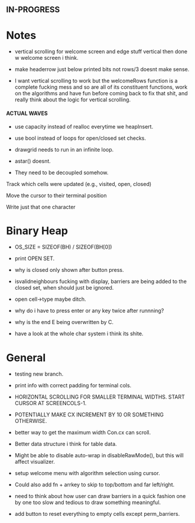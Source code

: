 ## IN-PROGRESS

# Notes 
- vertical scrolling for welcome screen and edge stuff vertical then done w welcome screen i think.
- make headerrow just below printed bits not rows/3 doesnt make sense.

- I want vertical scrolling to work but the welcomeRows function is a complete fucking mess and so
are all of its constituent functions, work on the algorithms and have fun before coming back to fix
that shit, and really think about the logic for vertical scrolling.

#### ACTUAL WAVES

- use capacity instead of realloc everytime we heapInsert.
- use bool instead of loops for open/closed set checks.


- drawgrid needs to run in an infinite loop.
- astar() doesnt.
- They need to be decoupled somehow.

Track which cells were updated (e.g., visited, open, closed)

Move the cursor to their terminal position

Write just that one character











# Binary Heap

- OS_SIZE = SIZEOF(BH) / SIZEOF(BH[0])


- print OPEN SET.
- why is closed only shown after button press.
- isvalidneighbours fucking with display, barriers are being added to the closed set, when should just be ignored.
- open cell->type maybe ditch.
- why do i have to press enter or any key twice after runnning?
- why is the end E being overwritten by C.
- have a look at the whole char system i think its shite.

# General
- testing new branch.

- print info with correct padding for terminal cols.
- HORIZONTAL SCROLLING FOR SMALLER TERMINAL WIDTHS. START CURSOR AT SCREENCOLS-1.
- POTENTIALLY MAKE CX INCREMENT BY 10 OR SOMETHING OTHERWISE.

- better way to get the maximum width Con.cx can scroll.
- Better data structure i think for table data.


- Might be able to disable auto-wrap in disableRawMode(), but this will affect visualizer.
- setup welcome menu with algorithm selection using cursor.

- Could also add fn + arrkey to skip to top/bottom and far left/right.
- need to think about how user can draw barriers in a quick fashion one by one too slow and tedious to draw something meaningful.

- add button to reset everything to empty cells except perm_barriers.